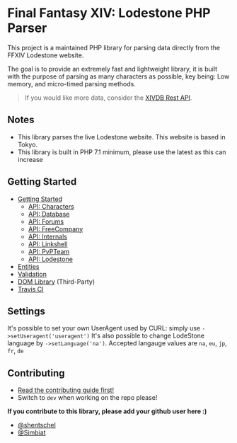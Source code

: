 # Final Fantasy XIV: Lodestone PHP Parser
This project is a maintained PHP library for parsing data directly from the FFXIV Lodestone website.

The goal is to provide an extremely fast and lightweight library, it is built with the purpose of parsing as many characters as possible, key being: Low memory, and micro-timed parsing methods.

> If you would like more data, consider the [XIVDB Rest API](https://github.com/xivdb/api).

## Notes

- This library parses the live Lodestone website. This website is based in Tokyo.
- This library is built in PHP 7.1 minimum, please use the latest as this can increase 

## Getting Started

- [Getting Started](docs/GettingStarted.md)
    - [API: Characters](docs/ApiCharacters.md)
    - [API: Database](docs/ApiDatabase.md)
    - [API: Forums](docs/ApiForums.md)
    - [API: FreeCompany](docs/ApiFreeCompany.md)
    - [API: Internals](docs/ApiInternals.md)
    - [API: Linkshell](docs/ApiLinkshell.md)
    - [API: PvPTeam](/docs/ApiPvPTeam.md)
    - [API: Lodestone](docs/ApiLodestone.md)
- [Entities](docs/Entities.md)
- [Validation](docs/Validation.md)
- [DOM Library](docs/DomLibraryLegacy.md) (Third-Party)
- [Travis CI](https://travis-ci.org/Simbiat/lodestone-php/branches)

## Settings
It's possible to set your own UserAgent used by CURL: simply use `->setUseragent('useragent')`
It's also possible to change LodeStone language by `->setLanguage('na')`. Accepted langauge values are `na`, `eu`, `jp`, `fr`, `de`

## Contributing

- [Read the contributing guide first!](CONTRIBUTING.md)
- Switch to `dev` when working on the repo please!

**If you contribute to this library, please add your github user here :)**

- [@shentschel](https://github.com/shentschel)
- [@Simbiat](https://github.com/Simbiat)


